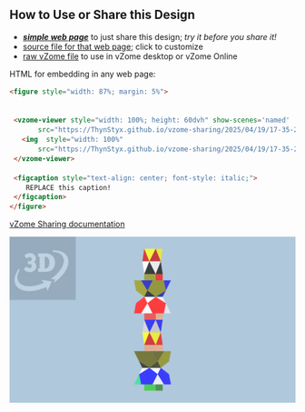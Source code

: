 
## How to Use or Share this Design

 - [***simple web page***](<https://ThynStyx.github.io/vzome-sharing/2025/04/19/17-35-20-CKP-Fig-5-Toroid-Totem-A/>) to just share this design; *try it before you share it!*
 - [source file for that web page](<https://github.com/ThynStyx/vzome-sharing/edit/main/2025/04/19/17-35-20-CKP-Fig-5-Toroid-Totem-A/index.md>); click to customize
 - [raw vZome file](<https://raw.githubusercontent.com/ThynStyx/vzome-sharing/main/2025/04/19/17-35-20-CKP-Fig-5-Toroid-Totem-A/CKP-Fig-5-Toroid-Totem-A.vZome>) to use in vZome desktop or vZome Online
 
 HTML for embedding in any web page:
 ```html
<figure style="width: 87%; margin: 5%">
  
  
  <vzome-viewer style="width: 100%; height: 60dvh" show-scenes='named'
        src="https://ThynStyx.github.io/vzome-sharing/2025/04/19/17-35-20-CKP-Fig-5-Toroid-Totem-A/CKP-Fig-5-Toroid-Totem-A.vZome" >
    <img  style="width: 100%"
        src="https://ThynStyx.github.io/vzome-sharing/2025/04/19/17-35-20-CKP-Fig-5-Toroid-Totem-A/CKP-Fig-5-Toroid-Totem-A.png" >
  </vzome-viewer>

  <figcaption style="text-align: center; font-style: italic;">
     REPLACE this caption!
  </figcaption>
</figure>

 ```

[vZome Sharing documentation](https://vzome.github.io/vzome/sharing.html#how-it-works)

![Image](<CKP-Fig-5-Toroid-Totem-A.png>)

